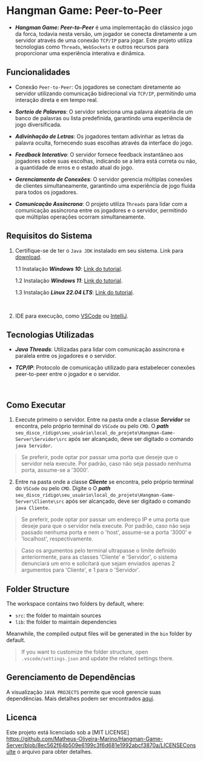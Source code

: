 # Hangman Game: Peer-to-Peer

- __*Hangman Game: Peer-to-Peer*__ é uma implementação do clássico jogo da forca, todavia nesta versão, um jogador se conecta diretamente a um servidor através de uma conexão `TCP/IP` para jogar. Este projeto utiliza tecnologias como `Threads`, `WebSockets` e outros recursos para proporcionar uma experiência interativa e dinâmica.

## Funcionalidades 

- Conexão `Peer-to-Peer`: Os jogadores se conectam diretamente ao servidor utilizando comunicação bidirecional via `TCP/IP`, permitindo uma interação direta e em tempo real.

- __*Sorteio de Palavras*__: O servidor seleciona uma palavra aleatória de um banco de palavras ou lista predefinida, garantindo uma experiência de jogo diversificada.

- __*Adivinhação de Letras*__: Os jogadores tentam adivinhar as letras da palavra oculta, fornecendo suas escolhas através da interface do jogo.

- __*Feedback Interativo*__: O servidor fornece feedback instantâneo aos jogadores sobre suas escolhas, indicando se a letra está correta ou não, a quantidade de erros e o estado atual do jogo.

- __*Gerenciamento de Conexões*__: O servidor gerencia múltiplas conexões de clientes simultaneamente, garantindo uma experiência de jogo fluida para todos os jogadores.

- __*Comunicação Assíncrona*__: O projeto utiliza `Threads` para lidar com a comunicação assíncrona entre os jogadores e o servidor, permitindo que múltiplas operações ocorram simultaneamente.

## Requisitos do Sistema 

1. Certifique-se de ter o `Java JDK` instalado em seu sistema. Link para [download](https://www.oracle.com/java/technologies/downloads/).

     1.1 Instalação __*Windows 10*__: [Link do tutorial](https://www.youtube.com/watch?v=AUL--F5Wdh8).

    1.2 Instalação __*Windows 11*__: [Link do tutorial](https://www.youtube.com/watch?v=krGadRGdESQ).

    1.3 Instalação __*Linux 22.04 LTS*__: [Link do tutorial](https://www.youtube.com/watch?v=vVrIDJ--GOA).


<br>

2. IDE para execução, como [VSCode](https://code.visualstudio.com/) ou [IntelliJ](https://www.jetbrains.com/idea/download/?section=windows).


## Tecnologias Utilizadas

- __*Java Threads*__: Utilizadas para lidar com comunicação assíncrona e paralela entre os jogadores e o servidor.

- __*TCP/IP*__: Protocolo de comunicação utilizado para estabelecer conexões peer-to-peer entre o jogador e o servidor.


<br>

## Como Executar

1. Execute primeiro o servidor. Entre na pasta onde a classe __*Servidor*__ se encontra, pelo próprio terminal do `VSCode` ou pelo `CMD`. O __*path*__ `seu_disco_rídigo\seu_usuário\local_do_projeto\Hangman-Game-Server\Servidor\src` após ser alcançado, deve ser digitado o comando `java Servidor`.

> Se preferir, pode optar por passar uma porta que deseje que o servidor nela execute. Por padrão, caso não seja passado nenhuma porta, assume-se a '3000'.

2. Entre na pasta onde a classe __*Cliente*__ se encontra, pelo próprio terminal do `VSCode` ou pelo `CMD`. Digite o O __*path*__ `seu_disco_rídigo\seu_usuário\local_do_projeto\Hangman-Game-Server\Cliente\src` após ser alcançado, deve ser digitado o comando `java Cliente`.

> Se preferir, pode optar por passar um endereço IP e uma porta que deseje para que o servidor nela execute. Por padrão, caso não seja passado nenhuma porta e nem o 'host', assume-se a porta '3000' e 'localhost', respectivamente.

> Caso os argumentos pelo terminal ultrapasse o limite definido anteriormente, para as classes 'Cliente' e 'Servidor',  o sistema denunciará um erro e solicitará que sejam enviados apenas 2 argumentos para 'Cliente', e 1 para o 'Servidor'.
## Folder Structure

The workspace contains two folders by default, where:

- `src`: the folder to maintain sources
- `lib`: the folder to maintain dependencies

Meanwhile, the compiled output files will be generated in the `bin` folder by default.

> If you want to customize the folder structure, open `.vscode/settings.json` and update the related settings there.

## Gerenciamento de Dependências

A visualização `JAVA PROJECTS` permite que você gerencie suas dependências. Mais detalhes podem ser encontrados [aqui](https://github.com/microsoft/vscode-java-dependency#manage-dependencies).

## Licenca
Este projeto está licenciado sob a [MIT LICENSE] https://github.com/Matheus-Oliveira-Marino/Hangman-Game-Server/blob/8ec562f64b509e6199c3f6d681e1992abcf3870a/LICENSEConsulte o arquivo para obter detalhes.